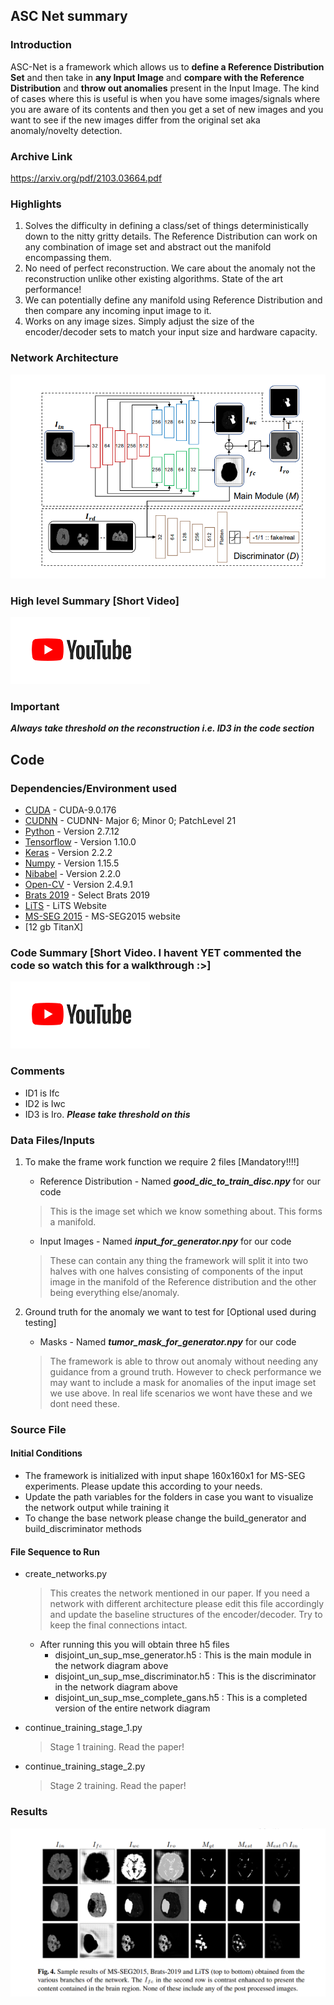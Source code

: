 ## ASC Net summary

### Introduction
ASC-Net is a framework which allows us to <strong>define a Reference Distribution Set</strong> and then take in <strong>any Input Image</strong> and <strong>compare with the Reference Distribution</strong> and <strong>throw out anomalies</strong> present in the Input Image. The kind of cases where this is useful is when you have some images/signals where you are aware of its contents and then you get a set of new images and you want to see if the new images differ from the original set aka anomaly/novelty detection.

### Archive Link 

https://arxiv.org/pdf/2103.03664.pdf

### Highlights

1. Solves the difficulty in defining a class/set of things deterministically down to the nitty gritty details. The Reference Distribution can work on any combination of image set and abstract out the manifold encompassing them.
2. No need of perfect reconstruction. We care about the anomaly not the reconstruction unlike other existing algorithms. State of the art performance!
3. We can potentially define any manifold using Reference Distribution and then compare any incoming input image to it. 
4. Works on any image sizes. Simply adjust the size of the encoder/decoder sets to match your input size and hardware capacity. 

### Network Architecture

![Network Architecture](img/ASCnet.PNG)

### High level Summary [Short Video]


[![Click for a short vid](img/YT.PNG)](https://www.youtube.com/watch?v=oUeBNOYOheg)

### Important

***Always take threshold on the reconstruction i.e. ID3 in the code section*** 


## Code

### Dependencies/Environment used

* [CUDA](https://developer.nvidia.com/cuda-90-download-archive) - CUDA-9.0.176
* [CUDNN](https://developer.nvidia.com/cudnn-download-survey) - CUDNN- Major 6; Minor 0; PatchLevel 21 
* [Python](https://www.python.org/downloads/) - Version 2.7.12 
* [Tensorflow](https://www.tensorflow.org/install) - Version 1.10.0
* [Keras](http://www.keras.io) - Version 2.2.2
* [Numpy](http://www.numpy.org/) - Version 1.15.5
* [Nibabel](https://nipy.org/nibabel/) - Version 2.2.0
* [Open-CV](https://opencv.org/releases/) - Version 2.4.9.1
* [Brats 2019](https://ipp.cbica.upenn.edu/) - Select Brats 2019
* [LiTS](https://competitions.codalab.org/competitions/17094) - LiTS Website
* [MS-SEG 2015](https://smart-stats-tools.org/lesion-challenge) - MS-SEG2015 website
* [12 gb TitanX]

### Code Summary [Short Video. I havent YET commented the code so watch this for a walkthrough :>]


[![Click for a short vid](img/YT.PNG)](https://www.youtube.com/watch?v=F53Grnmnpz0)

### Comments 



- ID1 is Ifc
- ID2 is Iwc
- ID3 is Iro. ***Please take threshold on this*** 

### Data Files/Inputs

1. To make the frame work function we require 2 files [Mandatory!!!!]
    - Reference Distribution - Named ***good_dic_to_train_disc.npy*** for our code 
    > This is the image set which we know something about. This forms a manifold.
    - Input Images - Named ***input_for_generator.npy*** for our code
    > These can contain any thing the framework will split it into two halves with one halves consisting of components of the input image in the manifold of the Reference distribution and the other being everything else/anomaly.

2. Ground truth for the anomaly we want to test for [Optional used during testing]
    - Masks - Named ***tumor_mask_for_generator.npy*** for our code
    > The framework is able to throw out anomaly without needing any guidance from a ground truth. However to check performance we may want to include a mask for anomalies of the input image set we use above. In real life scenarios we wont have these and we dont need these.

### Source File 

#### Initial Conditions

- The framework is initialized with input shape 160x160x1 for MS-SEG experiments. Please update this according to your needs.
- Update the path variables for the folders in case you want to visualize the network output while training it
- To change the base network please change the build_generator and build_discriminator methods

#### File Sequence to Run

- create_networks.py 
    > This creates the network mentioned in our paper. If you need a network with different architecture please edit this file accordingly and update the baseline structures of the encoder/decoder. Try to keep the final connections intact. 
    - After running this you will obtain three h5 files 
        - disjoint_un_sup_mse_generator.h5 : This is the main module in the network diagram above
        - disjoint_un_sup_mse_discriminator.h5 : This is the discriminator in the network diagram above
        - disjoint_un_sup_mse_complete_gans.h5 : This is a completed version of the entire network diagram


- continue_training_stage_1.py
    > Stage 1 training. Read the paper!

- continue_training_stage_2.py
    > Stage 2 training. Read the paper!

### Results 

![Results](img/res.PNG)
